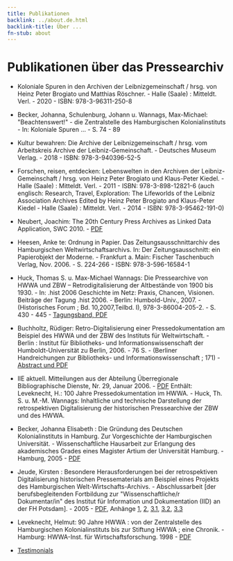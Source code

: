 ```yaml
---
title: Publikationen
backlink: ../about.de.html
backlink-title: Über ...
fn-stub: about
---
```


# Publikationen über das Pressearchiv

- Koloniale Spuren in den Archiven der Leibnizgemeinschaft / hrsg. von Heinz Peter Brogiato und Matthias Röschner. - Halle (Saale) : Mitteldt. Verl. - 2020 - ISBN: 978-3-96311-250-8

- Becker, Johanna, Schulenburg, Johann u. Wannags, Max-Michael: "Beachtenswert!" - die Zentralstelle des Hamburgischen Kolonialinstituts - In: Koloniale Spuren ... - S. 74 - 89

- Kultur bewahren: Die Archive der Leibnizgemeinschaft / hrsg. vom Arbeitskreis Archive der Leibniz-Gemeinschaft. - Deutsches Museum Verlag. - 2018 - ISBN: 978-3-940396-52-5

- Forschen, reisen, entdecken: Lebenswelten in den Archiven der Leibniz-Gemeinschaft / hrsg. von Heinz Peter Brogiato und Klaus-Peter Kiedel. - Halle (Saale) : Mitteldt. Verl. - 2011 - ISBN: 978-3-898-12821-6 (auch englisch: Research, Travel, Exploration: The Lifeworlds of the Leibniz Association Archives Edited by Heinz Peter Brogiato and Klaus-Peter Kiedel - Halle (Saale) : Mitteldt. Verl. - 2014 - ISBN: 978-3-95462-191-0)
  
- Neubert, Joachim: The 20th Century Press Archives as Linked Data Application, SWC 2010. - [PDF](10.1.1.377.4588.pdf)

- Heesen, Anke te: Ordnung in Papier. Das Zeitungsausschnittarchiv des Hamburgischen Weltwirtschaftsarchivs. In: Der Zeitungsausschnitt: ein Papierobjekt der Moderne. - Frankfurt a. Main: Fischer Taschenbuch Verlag, Nov. 2006. - S. 224-266 - ISBN: 978-3-596-16584-1
    
- Huck, Thomas S. u. Max-Michael Wannags: Die Pressearchive von HWWA und ZBW – Retrodigitalisierung der Altbestände von 1900 bis 1930. - In: .hist 2006 Geschichte im Netz: Praxis, Chancen, Visionen. Beiträge der Tagung .hist 2006. - Berlin: Humbold-Univ., 2007. - (Historisches Forum ; Bd. 10,2007,Teilbd. I), 978-3-86004-205-2. - S. 430 - 445 - [Tagungsband, PDF](https://edoc.hu-berlin.de/handle/18452/18475)
     
- Buchholtz, Rüdiger: Retro-Digitalisierung einer Pressedokumentation am Beispiel des HWWA und der ZBW des Instituts für Weltwirtschaft. - Berlin : Institut für Bibliotheks- und Informationswissenschaft der Humboldt-Universität zu Berlin, 2006. - 76 S. - (Berliner Handreichungen zur Bibliotheks- und Informationswissenschaft ; 171) - [Abstract und PDF](https://edoc.hu-berlin.de/handle/18452/18947)
      
- IIE aktuell. Mitteilungen aus der Abteilung Überregionale Bibliographische Dienste, Nr. 29, Januar 2006. - [PDF](iieaktuell29.pdf)
Enthält: Leveknecht, H.: 100 Jahre Pressedokumentation im HWWA. - Huck, Th. S. u. M.-M. Wannags: Inhaltliche und technische Darstellung der retrospektiven Digitalisierung der historischen Pressearchive der ZBW und des HWWA.
       
- Becker, Johanna Elisabeth : Die Gründung des Deutschen Kolonialinstituts in Hamburg. Zur Vorgeschichte der Hamburgischen Universität. - Wissenschaftliche Hausarbeit zur Erlangung des akademisches Grades eines Magister Artium der Universität Hamburg. - Hamburg, 2005 - [PDF](Becker_Kolonialinstitut.pdf)
        
- Jeude, Kirsten : Besondere Herausforderungen bei der retrospektiven Digitalisierung historischen Pressematerials am Beispiel eines Projekts des Hamburgischen Welt-Wirtschafts-Archivs. - Abschlussarbeit [der berufsbegleitenden Fortbildung zur "Wissenschaftliche/r Dokumentar/in" des Institut für Information und Dokumentation (IID) an der FH Potsdam]. - 2005 - [PDF](Abschlussarbeit_Jeude.pdf), Anhänge [1](Anhang1_projekte_sw_Jeude.pdf), [2](Anhang2_Jeude.pdf), [3.1](Anhang3_1_Jeude.pdf), [3.2](Anhang3_2_Jeude.pdf), [3.3](Anhang3_3_Jeude.pdf)
         
- Leveknecht, Helmut: 90 Jahre HWWA : von der Zentralstelle des Hamburgischen Kolonialinstituts bis zur Stiftung HWWA ; eine Chronik. - Hamburg: HWWA-Inst. für Wirtschaftsforschung. 1998 - [PDF](Leveknecht_Chronik_HWWA.pdf) 

* [Testimonials](testimonial.de.html)

